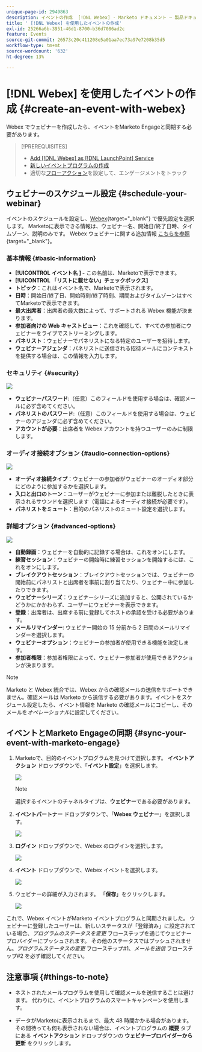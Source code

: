 ```yaml
---
unique-page-id: 2949863
description: イベントの作成  [!DNL Webex] - Marketo ドキュメント – 製品ドキュメント
title: ' [!DNL Webex] を使用したイベントの作成'
exl-id: 25266a6b-3951-46d1-8700-b36d7086ad2c
feature: Events
source-git-commit: 26573c20c411208e5a01aa7ec73a97e7208b35d5
workflow-type: tm+mt
source-wordcount: '632'
ht-degree: 13%

---
```


# [!DNL Webex] を使用したイベントの作成 {#create-an-event-with-webex}

Webex でウェビナーを作成したら、イベントをMarketo Engageと同期する必要があります。

>[!PREREQUISITES]
>
>* [Add [!DNL Webex] as [!DNL LaunchPoint] Service](/help/marketo/product-docs/administration/additional-integrations/add-webex-as-a-launchpoint-service.md)
>* [新しいイベントプログラムの作成](/help/marketo/product-docs/demand-generation/events/understanding-events/create-a-new-event-program.md)
>* 適切な[フローアクション](/help/marketo/product-docs/core-marketo-concepts/smart-campaigns/flow-actions/add-a-flow-step-to-a-smart-campaign.md)を設定して、エンゲージメントをトラック

## ウェビナーのスケジュール設定 {#schedule-your-webinar}

イベントのスケジュールを設定し、[Webex](https://www.webex.com/){target="_blank"} で優先設定を選択します。 Marketoに表示できる情報は、ウェビナー名、開始日/終了日時、タイムゾーン、説明のみです。 Webex ウェビナーに関する追加情報 [ こちらを参照 ](https://help.webex.com/en-us/landing/ld-7srxjs-WebexWebinars/Webex-Webinars){target="_blank"}。

### 基本情報 {#basic-information}

* **[!UICONTROL イベント名 ] -** この名前は、Marketoで表示できます。
* **[!UICONTROL 「リストに載せない」チェックボックス]**
* **トピック**：これはイベント名で、Marketoで表示されます。
* **日時**：開始日/終了日、開始時刻/終了時刻、期間およびタイムゾーンはすべてMarketoで表示できます。
* **最大出席者**：出席者の最大数によって、サポートされる Webex 機能が決まります。
* **参加者向けの Web キャストビュー**：これを確認して、すべての参加者にウェビナーをライブでストリーミングします。
* **パネリスト**：ウェビナーでパネリストになる特定のユーザーを招待します。
* **ウェビナーアジェンダ**：パネリストに送信される招待メールにコンテキストを提供する場合は、この情報を入力します。

### セキュリティ {#security}

![](assets/create-an-event-with-webex-2.png)

* **ウェビナーパスワード**:（任意）このフィールドを使用する場合は、確認メールに必ず含めてください。
* **パネリストのパスワード**:（任意）このフィールドを使用する場合は、ウェビナーのアジェンダに必ず含めてください。
* **アカウントが必要**：出席者を Webex アカウントを持つユーザーのみに制限します。

### オーディオ接続オプション {#audio-connection-options}

![](assets/create-an-event-with-webex-3.png)

* **オーディオ接続タイプ**：ウェビナーの参加者がウェビナーのオーディオ部分にどのように参加するかを選択します。
* **入口と出口のトーン**：ユーザーがウェビナーに参加または離脱したときに表示されるサウンドを選択します（電話によるオーディオ接続が必要です）。
* **パネリストをミュート**：目的のパネリストのミュート設定を選択します。

### 詳細オプション {#advanced-options}

![](assets/create-an-event-with-webex-4.png)

* **自動録画**：ウェビナーを自動的に記録する場合は、これをオンにします。
* **練習セッション**：ウェビナーの開始時に練習セッションを開始するには、これをオンにします。
* **ブレイクアウトセッション**：ブレイクアウトセッションでは、ウェビナーの開始前にパネリストと出席者を事前に割り当てたり、ウェビナー中に参加したりできます。
* **ウェビナーシリーズ**：ウェビナーシリーズに追加すると、公開されているかどうかにかかわらず、ユーザーにウェビナーを表示できます。
* **登録**：出席者は、出席する前に登録してホストの承認を受ける必要があります。
* **メールリマインダー**: ウェビナー開始の 15 分前から 2 日間のメールリマインダーを選択します。
* **ウェビナーオプション**：ウェビナーの参加者が使用できる機能を決定します。
* **参加者権限**：参加者権限によって、ウェビナー参加者が使用できるアクションが決まります。

>[!NOTE]
>
>Marketo と Webex 統合では、Webex からの確認メールの送信をサポートできません。確認メールは Marketo から送信する必要があります。イベントをスケジュール設定したら、イベント情報を Marketo の確認メールにコピーし、そのメールを&#x200B;_オペレーショナル_&#x200B;に設定してください。

## イベントとMarketo Engageの同期 {#sync-your-event-with-marketo-engage}

1. Marketoで、目的のイベントプログラムを見つけて選択します。 **イベントアクション** ドロップダウンで、「**イベント設定**」を選択します。

   ![](assets/create-an-event-with-webex-5.png)

   >[!NOTE]
   >
   >選択するイベントのチャネルタイプは、**ウェビナー**&#x200B;である必要があります。

1. **イベントパートナー** ドロップダウンで、「**Webex ウェビナー**」を選択します。

   ![](assets/create-an-event-with-webex-6.png)

1. **ログイン** ドロップダウンで、Webex のログインを選択します。

   ![](assets/create-an-event-with-webex-7.png)

1. **イベント** ドロップダウンで、Webex イベントを選択します。

   ![](assets/create-an-event-with-webex-8.png)

1. ウェビナーの詳細が入力されます。 「**保存**」をクリックします。

   ![](assets/create-an-event-with-webex-9.png)

これで、Webex イベントがMarketo イベントプログラムと同期されました。 ウェビナーに登録したユーザーは、新しいステータスが「登録済み」に設定されている場合、_プログラムのステータスを変更_ フローステップを通じてウェビナープロバイダーにプッシュされます。 その他のステータスではプッシュされません。_プログラムステータスの変更_ フローステップ#1、_メールを送信_ フローステップ#2 を必ず確認してください。

## 注意事項 {#things-to-note}

* ネストされたメールプログラムを使用して確認メールを送信することは避けます。 代わりに、イベントプログラムのスマートキャンペーンを使用します。

* データがMarketoに表示されるまで、最大 48 時間かかる場合があります。 その間待っても何も表示されない場合は、イベントプログラムの **概要** タブにある **イベントアクション** ドロップダウンの **ウェビナープロバイダーから更新** をクリックします。
